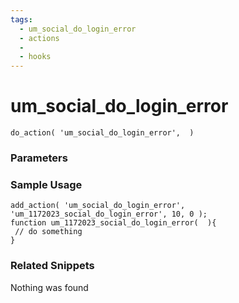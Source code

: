 ```yaml
---
tags: 
  - um_social_do_login_error
  - actions
  - 
  - hooks
---
```

# um\_social\_do\_login\_error

``` php:no-line-numbers
do_action( 'um_social_do_login_error',  )
```
<div class='hook-sep'></div>

### Parameters

<div class='hook-sep'></div>



### Sample Usage

``` php:no-line-numbers
add_action( 'um_social_do_login_error', 'um_1172023_social_do_login_error', 10, 0 );
function um_1172023_social_do_login_error(  ){
 // do something
}
```
<div class='hook-sep'></div>



### Related Snippets

Nothing was found

